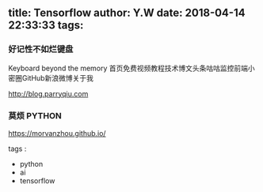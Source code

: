 title: Tensorflow
author: Y.W
date: 2018-04-14 22:33:33
tags:
---
### 好记性不如烂键盘
Keyboard beyond the memory
首页免费视频教程技术博文头条咕咕监控前端小密圈GitHub新浪微博关于我

http://blog.parryqiu.com

### 莫烦 PYTHON
https://morvanzhou.github.io/

tags :
- python
- ai
- tensorflow